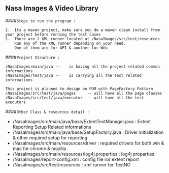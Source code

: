 ## Nasa Images & Video Library

####`Steps to run the program :`

    1.  Its a maven project, make sure you do a maven clean install from your project before running the test cases
    2.  There are 2 XML runner located at /NasaImages/src/test/resources
        Run any of the XML runner depending on your need. 
        One of them are for API & another for Web


####`Project Structure :`

    /NasaImages/main/java --    is having all the project related common informations
    /NasaImages/test/java --    is carrying all the test related informations
    


`This project is planned to design on POM with PageFactory Pattarn`
`/NasaImages/src/test/java/pages     -- will have all the page classes
/NasaImages/src/test/java/executor  -- will have all the test executors`

####`Other Class & resources detail :`

* /NasaImages/src/main/java/base/ExtentTestManager.java : 
    Extent Reporting Setup Related informations
* /NasaImages/src/main/java/base/SetupFactory.java : 
    Driver initialization & other required setup for reporting
* /NasaImages/src/main/resources/driver : 
    required drivers for both win & mac for chrome & mozilla
* /NasaImages/src/main/resources/log4j.properties : 
    log4j proparties
* /NasaImages/report-config.xml : 
    config file ror extent report
* /NasaImages/src/test/resources : 
    xml runner for TestNG